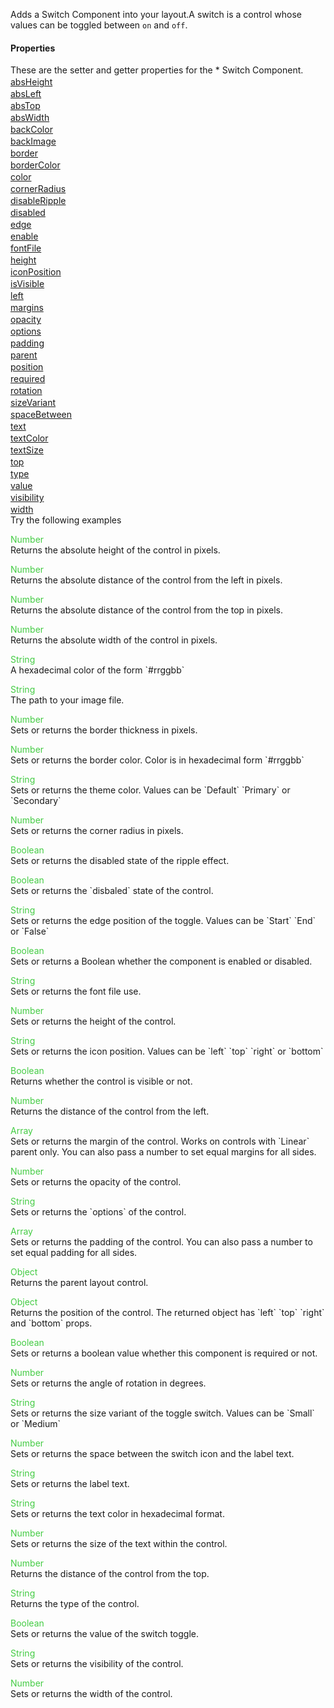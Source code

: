 Adds a Switch Component into your layout.A switch is a control whose values can be toggled between `on` and `off`.
<h4>Properties</h4>These are the setter and getter properties for the *  Switch Component.<div class="samp" style="margin-top:2px;"><a href="#absheight-0" data-transition="pop" data-rel="popup" class="ui-link">absHeight </a></div><div class="samp" style="margin-top:2px;"><a href="#absleft-5" data-transition="pop" data-rel="popup" class="ui-link">absLeft </a></div><div class="samp" style="margin-top:2px;"><a href="#abstop-10" data-transition="pop" data-rel="popup" class="ui-link">absTop </a></div><div class="samp" style="margin-top:2px;"><a href="#abswidth-15" data-transition="pop" data-rel="popup" class="ui-link">absWidth </a></div><div class="samp" style="margin-top:2px;"><a href="#backcolor-20" data-transition="pop" data-rel="popup" class="ui-link">backColor </a></div><div class="samp" style="margin-top:2px;"><a href="#backimage-25" data-transition="pop" data-rel="popup" class="ui-link">backImage </a></div><div class="samp" style="margin-top:2px;"><a href="#border-30" data-transition="pop" data-rel="popup" class="ui-link">border </a></div><div class="samp" style="margin-top:2px;"><a href="#bordercolor-35" data-transition="pop" data-rel="popup" class="ui-link">borderColor </a></div><div class="samp" style="margin-top:2px;"><a href="#color-40" data-transition="pop" data-rel="popup" class="ui-link">color </a></div><div class="samp" style="margin-top:2px;"><a href="#cornerradius-45" data-transition="pop" data-rel="popup" class="ui-link">cornerRadius </a></div><div class="samp" style="margin-top:2px;"><a href="#disableripple-50" data-transition="pop" data-rel="popup" class="ui-link">disableRipple </a></div><div class="samp" style="margin-top:2px;"><a href="#disabled-55" data-transition="pop" data-rel="popup" class="ui-link">disabled </a></div><div class="samp" style="margin-top:2px;"><a href="#edge-60" data-transition="pop" data-rel="popup" class="ui-link">edge </a></div><div class="samp" style="margin-top:2px;"><a href="#enable-65" data-transition="pop" data-rel="popup" class="ui-link">enable </a></div><div class="samp" style="margin-top:2px;"><a href="#fontfile-70" data-transition="pop" data-rel="popup" class="ui-link">fontFile </a></div><div class="samp" style="margin-top:2px;"><a href="#height-75" data-transition="pop" data-rel="popup" class="ui-link">height </a></div><div class="samp" style="margin-top:2px;"><a href="#iconposition-80" data-transition="pop" data-rel="popup" class="ui-link">iconPosition </a></div><div class="samp" style="margin-top:2px;"><a href="#isvisible-85" data-transition="pop" data-rel="popup" class="ui-link">isVisible </a></div><div class="samp" style="margin-top:2px;"><a href="#left-90" data-transition="pop" data-rel="popup" class="ui-link">left </a></div><div class="samp" style="margin-top:2px;"><a href="#margins-95" data-transition="pop" data-rel="popup" class="ui-link">margins </a></div><div class="samp" style="margin-top:2px;"><a href="#opacity-100" data-transition="pop" data-rel="popup" class="ui-link">opacity </a></div><div class="samp" style="margin-top:2px;"><a href="#options-105" data-transition="pop" data-rel="popup" class="ui-link">options </a></div><div class="samp" style="margin-top:2px;"><a href="#padding-110" data-transition="pop" data-rel="popup" class="ui-link">padding </a></div><div class="samp" style="margin-top:2px;"><a href="#parent-115" data-transition="pop" data-rel="popup" class="ui-link">parent </a></div><div class="samp" style="margin-top:2px;"><a href="#position-120" data-transition="pop" data-rel="popup" class="ui-link">position </a></div><div class="samp" style="margin-top:2px;"><a href="#required-125" data-transition="pop" data-rel="popup" class="ui-link">required </a></div><div class="samp" style="margin-top:2px;"><a href="#rotation-130" data-transition="pop" data-rel="popup" class="ui-link">rotation </a></div><div class="samp" style="margin-top:2px;"><a href="#sizevariant-135" data-transition="pop" data-rel="popup" class="ui-link">sizeVariant </a></div><div class="samp" style="margin-top:2px;"><a href="#spacebetween-140" data-transition="pop" data-rel="popup" class="ui-link">spaceBetween </a></div><div class="samp" style="margin-top:2px;"><a href="#text-145" data-transition="pop" data-rel="popup" class="ui-link">text </a></div><div class="samp" style="margin-top:2px;"><a href="#textcolor-150" data-transition="pop" data-rel="popup" class="ui-link">textColor </a></div><div class="samp" style="margin-top:2px;"><a href="#textsize-155" data-transition="pop" data-rel="popup" class="ui-link">textSize </a></div><div class="samp" style="margin-top:2px;"><a href="#top-160" data-transition="pop" data-rel="popup" class="ui-link">top </a></div><div class="samp" style="margin-top:2px;"><a href="#type-165" data-transition="pop" data-rel="popup" class="ui-link">type </a></div><div class="samp" style="margin-top:2px;"><a href="#value-170" data-transition="pop" data-rel="popup" class="ui-link">value </a></div><div class="samp" style="margin-top:2px;"><a href="#visibility-175" data-transition="pop" data-rel="popup" class="ui-link">visibility </a></div><div class="samp" style="margin-top:2px;"><a href="#width-180" data-transition="pop" data-rel="popup" class="ui-link">width </a></div>
Try the following examples
<div data-role="popup" id="absheight-0" class="ui-content"><p><span style="color:#4c4;">Number</span><br>Returns the absolute height of the control in pixels.</p></div><div data-role="popup" id="absleft-5" class="ui-content"><p><span style="color:#4c4;">Number</span><br>Returns the absolute distance of the control from the left in pixels.</p></div><div data-role="popup" id="abstop-10" class="ui-content"><p><span style="color:#4c4;">Number</span><br>Returns the absolute distance of the control from the top in pixels.</p></div><div data-role="popup" id="abswidth-15" class="ui-content"><p><span style="color:#4c4;">Number</span><br>Returns the absolute width of the control in pixels.</p></div><div data-role="popup" id="backcolor-20" class="ui-content"><p><span style="color:#4c4;">String</span><br>A hexadecimal color of the form `#rrggbb`</p></div><div data-role="popup" id="backimage-25" class="ui-content"><p><span style="color:#4c4;">String</span><br>The path to your image file.</p></div><div data-role="popup" id="border-30" class="ui-content"><p><span style="color:#4c4;">Number</span><br>Sets or returns the border thickness in pixels.</p></div><div data-role="popup" id="bordercolor-35" class="ui-content"><p><span style="color:#4c4;">Number</span><br>Sets or returns the border color. Color is in hexadecimal form `#rrggbb`</p></div><div data-role="popup" id="color-40" class="ui-content"><p><span style="color:#4c4;">String</span><br>Sets or returns the theme color. Values can be `Default` `Primary` or `Secondary`</p></div><div data-role="popup" id="cornerradius-45" class="ui-content"><p><span style="color:#4c4;">Number</span><br>Sets or returns the corner radius in pixels.</p></div><div data-role="popup" id="disableripple-50" class="ui-content"><p><span style="color:#4c4;">Boolean</span><br>Sets or returns the disabled state of the ripple effect.</p></div><div data-role="popup" id="disabled-55" class="ui-content"><p><span style="color:#4c4;">Boolean</span><br>Sets or returns the `disbaled` state of the control.</p></div><div data-role="popup" id="edge-60" class="ui-content"><p><span style="color:#4c4;">String</span><br>Sets or returns the edge position of the toggle. Values can be `Start` `End` or `False`</p></div><div data-role="popup" id="enable-65" class="ui-content"><p><span style="color:#4c4;">Boolean</span><br>Sets or returns a Boolean whether the component is enabled or disabled.</p></div><div data-role="popup" id="fontfile-70" class="ui-content"><p><span style="color:#4c4;">String</span><br>Sets or returns the font file use.</p></div><div data-role="popup" id="height-75" class="ui-content"><p><span style="color:#4c4;">Number</span><br>Sets or returns the height of the control.</p></div><div data-role="popup" id="iconposition-80" class="ui-content"><p><span style="color:#4c4;">String</span><br>Sets or returns the icon position. Values can be `left` `top` `right` or `bottom`</p></div><div data-role="popup" id="isvisible-85" class="ui-content"><p><span style="color:#4c4;">Boolean</span><br>Returns whether the control is visible or not.</p></div><div data-role="popup" id="left-90" class="ui-content"><p><span style="color:#4c4;">Number</span><br>Returns the distance of the control from the left.</p></div><div data-role="popup" id="margins-95" class="ui-content"><p><span style="color:#4c4;">Array</span><br>Sets or returns the margin of the control. Works on controls with `Linear` parent only. You can also pass a number to set equal margins for all sides.</p></div><div data-role="popup" id="opacity-100" class="ui-content"><p><span style="color:#4c4;">Number</span><br>Sets or returns the opacity of the control.</p></div><div data-role="popup" id="options-105" class="ui-content"><p><span style="color:#4c4;">String</span><br>Sets or returns the `options` of the control.</p></div><div data-role="popup" id="padding-110" class="ui-content"><p><span style="color:#4c4;">Array</span><br>Sets or returns the padding of the control. You can also pass a number to set equal padding for all sides.</p></div><div data-role="popup" id="parent-115" class="ui-content"><p><span style="color:#4c4;">Object</span><br>Returns the parent layout control.</p></div><div data-role="popup" id="position-120" class="ui-content"><p><span style="color:#4c4;">Object</span><br>Returns the position of the control. The returned object has `left` `top` `right` and `bottom` props.</p></div><div data-role="popup" id="required-125" class="ui-content"><p><span style="color:#4c4;">Boolean</span><br>Sets or returns a boolean value whether this component is required or not.</p></div><div data-role="popup" id="rotation-130" class="ui-content"><p><span style="color:#4c4;">Number</span><br>Sets or returns the angle of rotation in degrees.</p></div><div data-role="popup" id="sizevariant-135" class="ui-content"><p><span style="color:#4c4;">String</span><br>Sets or returns the size variant of the toggle switch. Values can be `Small` or `Medium`</p></div><div data-role="popup" id="spacebetween-140" class="ui-content"><p><span style="color:#4c4;">Number</span><br>Sets or returns the space between the switch icon and the label text.</p></div><div data-role="popup" id="text-145" class="ui-content"><p><span style="color:#4c4;">String</span><br>Sets or returns the label text.</p></div><div data-role="popup" id="textcolor-150" class="ui-content"><p><span style="color:#4c4;">String</span><br>Sets or returns the text color in hexadecimal format.</p></div><div data-role="popup" id="textsize-155" class="ui-content"><p><span style="color:#4c4;">Number</span><br>Sets or returns the size of the text within the control.</p></div><div data-role="popup" id="top-160" class="ui-content"><p><span style="color:#4c4;">Number</span><br>Returns the distance of the control from the top.</p></div><div data-role="popup" id="type-165" class="ui-content"><p><span style="color:#4c4;">String</span><br>Returns the type of the control.</p></div><div data-role="popup" id="value-170" class="ui-content"><p><span style="color:#4c4;">Boolean</span><br>Sets or returns the value of the switch toggle.</p></div><div data-role="popup" id="visibility-175" class="ui-content"><p><span style="color:#4c4;">String</span><br>Sets or returns the visibility of the control.</p></div><div data-role="popup" id="width-180" class="ui-content"><p><span style="color:#4c4;">Number</span><br>Sets or returns the width of the control.</p></div>